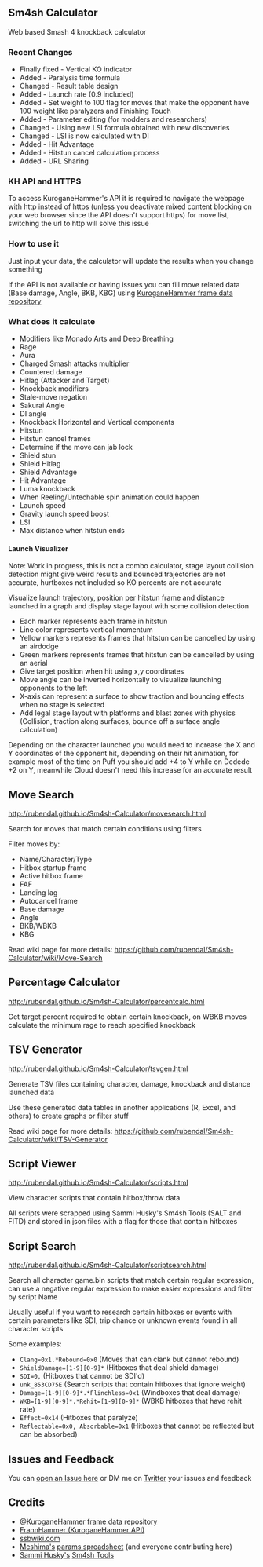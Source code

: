 ## Sm4sh Calculator
Web based Smash 4 knockback calculator

### Recent Changes
* Finally fixed - Vertical KO indicator
* Added - Paralysis time formula
* Changed - Result table design
* Added - Launch rate (0.9 included)
* Added - Set weight to 100 flag for moves that make the opponent have 100 weight like paralyzers and Finishing Touch
* Added - Parameter editing (for modders and researchers)
* Changed - Using new LSI formula obtained with new discoveries
* Changed - LSI is now calculated with DI
* Added - Hit Advantage
* Added - Hitstun cancel calculation process
* Added - URL Sharing

### KH API and HTTPS
To access KuroganeHammer's API it is required to navigate the webpage with http instead of https (unless you deactivate mixed content blocking on your web browser since the API doesn't support https) for move list, switching the url to http will solve this issue

### How to use it
Just input your data, the calculator will update the results when you change something

If the API is not available or having issues you can fill move related data (Base damage, Angle, BKB, KBG) using [KuroganeHammer frame data repository](http://kuroganehammer.com/Smash4)

### What does it calculate
* Modifiers like Monado Arts and Deep Breathing
* Rage
* Aura
* Charged Smash attacks multiplier
* Countered damage
* Hitlag (Attacker and Target)
* Knockback modifiers
* Stale-move negation
* Sakurai Angle
* DI angle
* Knockback Horizontal and Vertical components
* Hitstun
* Hitstun cancel frames
* Determine if the move can jab lock
* Shield stun
* Shield Hitlag
* Shield Advantage
* Hit Advantage
* Luma knockback
* When Reeling/Untechable spin animation could happen
* Launch speed
* Gravity launch speed boost
* LSI
* Max distance when hitstun ends

#### Launch Visualizer
Note: Work in progress, this is not a combo calculator, stage layout collision detection might give weird results and bounced trajectories are not accurate, hurtboxes not included so KO percents are not accurate

Visualize launch trajectory, position per hitstun frame and distance launched in a graph and display stage layout with some collision detection

* Each marker represents each frame in hitstun
* Line color represents vertical momentum
* Yellow markers represents frames that hitstun can be cancelled by using an airdodge
* Green markers represents frames that hitstun can be cancelled by using an aerial
* Give target position when hit using x,y coordinates
* Move angle can be inverted horizontally to visualize launching opponents to the left
* X-axis can represent a surface to show traction and bouncing effects when no stage is selected
* Add legal stage layout with platforms and blast zones with physics (Collision, traction along surfaces, bounce off a surface angle calculation)

Depending on the character launched you would need to increase the X and Y coordinates of the opponent hit, depending on their hit animation, for example most of the time on Puff you should add +4 to Y while on Dedede +2 on Y, meanwhile Cloud doesn't need this increase for an accurate result

## Move Search
http://rubendal.github.io/Sm4sh-Calculator/movesearch.html

Search for moves that match certain conditions using filters

Filter moves by:
* Name/Character/Type
* Hitbox startup frame
* Active hitbox frame
* FAF
* Landing lag
* Autocancel frame
* Base damage
* Angle
* BKB/WBKB
* KBG

Read wiki page for more details: https://github.com/rubendal/Sm4sh-Calculator/wiki/Move-Search

## Percentage Calculator
http://rubendal.github.io/Sm4sh-Calculator/percentcalc.html

Get target percent required to obtain certain knockback, on WBKB moves calculate the minimum rage to reach specified knockback

## TSV Generator
http://rubendal.github.io/Sm4sh-Calculator/tsvgen.html

Generate TSV files containing character, damage, knockback and distance launched data

Use these generated data tables in another applications (R, Excel, and others) to create graphs or filter stuff

Read wiki page for more details: https://github.com/rubendal/Sm4sh-Calculator/wiki/TSV-Generator

## Script Viewer
http://rubendal.github.io/Sm4sh-Calculator/scripts.html

View character scripts that contain hitbox/throw data

All scripts were scrapped using Sammi Husky's Sm4sh Tools (SALT and FITD) and stored in json files with a flag for those that contain hitboxes

## Script Search
http://rubendal.github.io/Sm4sh-Calculator/scriptsearch.html

Search all character game.bin scripts that match certain regular expression, can use a negative regular expression to make easier expressions and filter by script Name

Usually useful if you want to research certain hitboxes or events with certain parameters like SDI, trip chance or unknown events found in all character scripts

Some examples:

* `Clang=0x1.*Rebound=0x0` (Moves that can clank but cannot rebound)
* `ShieldDamage=[1-9][0-9]*` (Hitboxes that deal shield damage)
* `SDI=0,` (Hitboxes that cannot be SDI'd)
* `unk_853CD75E` (Search scripts that contain hitboxes that ignore weight)
* `Damage=[1-9][0-9]*.*Flinchless=0x1` (Windboxes that deal damage)
* `WKB=[1-9][0-9]*.*Rehit=[1-9][0-9]*` (WBKB hitboxes that have rehit rate)
* `Effect=0x14` (Hitboxes that paralyze)
* `Reflectable=0x0, Absorbable=0x1` (Hitboxes that cannot be reflected but can be absorbed)

## Issues and Feedback
You can [open an Issue here](https://github.com/rubendal/Sm4sh-Calculator-Web/issues) or DM me on [Twitter](https://twitter.com/Ruben_dal) your issues and feedback

## Credits
* [@KuroganeHammer](https://twitter.com/KuroganeHammer) [frame data repository](http://kuroganehammer.com/Smash4)
* [FrannHammer (KuroganeHammer API)](https://github.com/Frannsoft/FrannHammer)
* [ssbwiki.com](http://www.ssbwiki.com)
* [Meshima's](https://twitter.com/Meshima_) [params spreadsheet](https://docs.google.com/spreadsheets/d/1FgOsGYfTD4nQo4jFGJ22nz5baU1xihT5lreNinY5nNQ/edit#gid=305485435) (and everyone contributing here)
* [Sammi Husky's](https://twitter.com/sammihusky) [Sm4sh Tools](https://github.com/Sammi-Husky/Sm4sh-Tools)